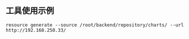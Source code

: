 ## 工具使用示例
```
resource generate --source /root/backend/repository/charts/ --url http://192.168.250.33/
```
